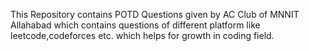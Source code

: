 This Repository contains POTD Questions given by AC Club of MNNIT Allahabad which contains questions of different platform like leetcode,codeforces etc. which helps for growth in coding field.
